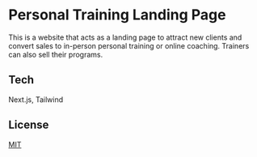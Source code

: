 # Personal Training Landing Page

This is a website that acts as a landing page to attract new clients and convert sales to in-person personal training or online coaching. Trainers can also sell their programs.


## Tech

Next.js, Tailwind

## License

[MIT](https://choosealicense.com/licenses/mit/)
